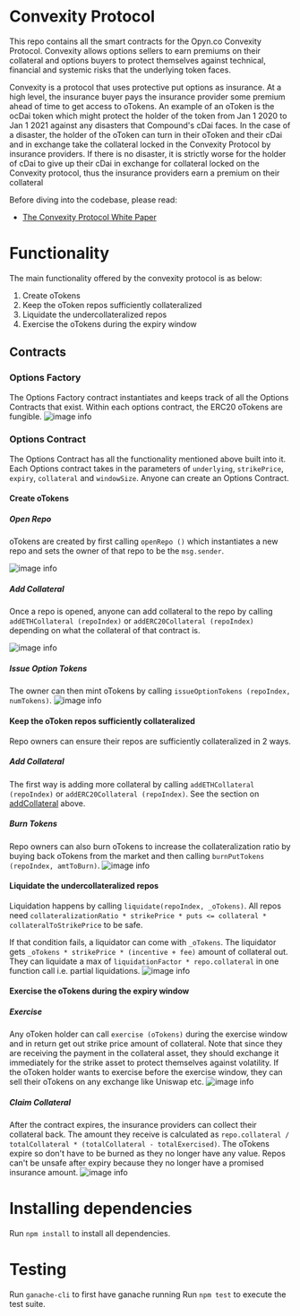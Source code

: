 # Convexity Protocol

This repo contains all the smart contracts for the Opyn.co Convexity Protocol. Convexity allows options sellers to earn premiums on their collateral and options buyers to protect themselves against technical, financial and systemic risks that the underlying token faces.

Convexity is a protocol that uses protective put options as insurance. At a high level, the insurance buyer pays the insurance provider some premium ahead of time to get access to oTokens. An example of an oToken is the ocDai token which might protect the holder of the token from Jan 1 2020 to Jan 1 2021 against any disasters that Compound's cDai faces. In the case of a disaster, the holder of the oToken can turn in their oToken and their cDai and in exchange take the collateral locked in the Convexity Protocol by insurance providers. If there is no disaster, it is strictly worse for the holder of cDai to give up their cDai in exchange for collateral locked on the Convexity protocol, thus the insurance providers earn a premium on their collateral

Before diving into the codebase, please read:
- [The Convexity Protocol White Paper](https://drive.google.com/file/d/1YsrGBUpZoPvFLtcwkEYkxNhogWCU772D/view)

# Functionality
The main functionality offered by the convexity protocol is as below:
1. Create oTokens
2. Keep the oToken repos sufficiently collateralized
3. Liquidate the undercollateralized repos
4. Exercise the oTokens during the expiry window

## Contracts
### Options Factory
The Options Factory contract instantiates and keeps track of all the Options Contracts that exist. Within each options contract, the ERC20 oTokens are fungible.
![image info](./images/createOptions.png)
### Options Contract
The Options Contract has all the functionality mentioned above built into it. Each Options contract takes in the parameters of `underlying`, `strikePrice`, `expiry`, `collateral` and `windowSize`. Anyone can create an Options Contract.

#### Create oTokens
##### Open Repo
oTokens are created by first calling `openRepo ()` which instantiates a new repo and sets the owner of that repo to be the `msg.sender`.

![image info](./images/openRepo.png)
##### Add Collateral
Once a repo is opened, anyone can add collateral to the repo by calling `addETHCollateral (repoIndex)`  or  `addERC20Collateral (repoIndex)` depending on what the collateral of that contract is.

![image info](./images/addCollateral.png)
##### Issue Option Tokens
The owner can then mint oTokens by calling `issueOptionTokens (repoIndex, numTokens)`.
![image info](./images/issueOptions.png)

#### Keep the oToken repos sufficiently collateralized
Repo owners can ensure their repos are sufficiently collateralized in 2 ways.

##### Add Collateral
The first way is adding more collateral by calling `addETHCollateral (repoIndex)`  or  `addERC20Collateral (repoIndex)`. See the section on [addCollateral](#addCollateral) above.

##### Burn Tokens
Repo owners can also burn oTokens to increase the collateralization ratio by buying back oTokens from the market and then calling `burnPutTokens (repoIndex, amtToBurn)`.
![image info](./images/burnPutTokens.png)

#### Liquidate the undercollateralized repos

Liquidation happens by calling `liquidate(repoIndex, _oTokens)`. All repos need `collateralizationRatio * strikePrice * puts <= collateral * collateralToStrikePrice` to be safe.

If that condition fails, a liquidator can come with `_oTokens`. The liquidator gets `_oTokens * strikePrice * (incentive + fee)` amount of collateral out. They can liquidate a max of `liquidationFactor * repo.collateral` in one function call i.e. partial liquidations.
![image info](./images/liquidate.png)

#### Exercise the oTokens during the expiry window
##### Exercise
Any oToken holder can call `exercise (oTokens)` during the exercise window and in return get out strike price amount of collateral. Note that since they are receiving the payment in the collateral asset, they should exchange it immediately for the strike asset to protect themselves against volatility.  If the oToken holder wants to exercise before the exercise window, they can sell their oTokens on any exchange like Uniswap etc.
![image info](./images/exercise.png)

##### Claim Collateral
After the contract expires, the insurance providers can collect their collateral back. The amount they receive is calculated as `repo.collateral / totalCollateral * (totalCollateral - totalExercised)`. The oTokens expire so don't have to be burned as they no longer have any value. Repos can't be unsafe after expiry because they no longer have a promised insurance amount.
![image info](./images/claim.png)
# Installing dependencies

Run `npm install` to install all dependencies.

# Testing
Run `ganache-cli` to first have ganache running
Run `npm test` to execute the test suite.
